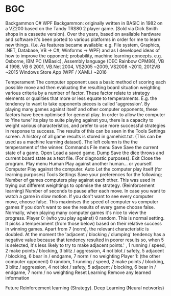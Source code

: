 # BGC
Backgammon C# WPF
Backgammon: originally written in BASIC in 1982 on a VZ200 based on the Tandy TRS80 2 player game. (Sold via Dick Smith shops in a cassette version).
Over the years, based on available hardware and software it's been ported to various platforms in order for me to learn new things. (I.e. As features became available: e.g. File system, Graphics, .NET, Database, VB -> C#, Winforms -> WPF) and as I developed ideas of how to improve the opponent; probability, machine learning concepts. e.g. Osborne, IBM PC (MBasic), Assembly language (DEC Rainbow CPM86), VB 4 1998, VB 6 2001, VB.Net 2004, VS2005 ~2009, VS2008 ~2010, 2012VB ~2015
Windows Store App (WPF / XAML) ~2016

Temperament
The computer opponent uses a basic method of scoring each possible move and then evaluating the resulting board situation weighting various criteria by a number of factor. These factor relate to strategy elements or qualities that more or less equate to temperaments. E.g. the tendency to want to take opponents pieces is called 'aggression'. By playing many games against itself and other computer opponents, these factors have been optimised for general play. 
In order to allow the computer to 'fine tune' its play to suite playing against you, there is a capacity to weight various characteristics, and prefer to use more successful strategies in response to success. The results of this can be seen in the Tools Settings screen. 
A history of all game results is stored in gamehist.txt. (This can be used as a machine learning dataset). The left column is the the temperament of the winner.
Commands
File menu
Save
Save the current state of a game.
Open
Load a saved game.
Dump
Save the dice throws and current board state as a text file. (For diagnostic purposes).
Exit
Close the program.
Play menu
Human
Play against another human... or yourself.
Computer
Play against the computer.
Auto
Let the computer play itself (for learning purposes)
Tools
Settings
Save your preferences for the following;
Number of games computers play against each other. This was used in trying out different weightings to optimise the strategy. (Reinforcement learning)
Number of seconds to pause after each move. In case you want to watch a game in slow motion.
If you don't want to see every computer move, choose false. This maximises the speed of computer vs computer games
If you don't want to see the results of every game choose false. Normally, when playing many computer games it's nice to view the progress. 
Player 0: (who you play against) 0 random. This is normal setting. It picks a temperament (from those below) based on their relative success in winning games. Apart from 7 (norm), the relevant characteristic is doubled. At the moment the 'adjacent / blocking / clumping' tendency has a negative value because that tendency resulted in poorer results so, when 5 is selected, it's less likely to try to make adjacent points.' , 1 running / speed, 2 make points / blocking, 3 blitz / aggression, 4 not blot / safety, 5 adjacent / blocking, 6 bear in / endgame, 7 norm / no weighting 
Player 1: (the other computer opponent) 0 random, 1 running / speed, 2 make points / blocking, 3 blitz / aggression, 4 not blot / safety, 5 adjacent / blocking, 6 bear in / endgame, 7 norm / no weighting
Reset Learning
Remove any learned information

Future
Reinforcement learning (Strategy). Deep Learning (Neural networks)
